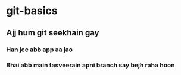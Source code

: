 # git-basics
## Ajj hum git seekhain gay
### Han jee abb app aa jao 
###  Bhai abb main tasveerain apni branch say bejh raha hoon
